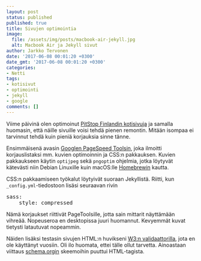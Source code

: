 ```yaml
---
layout: post
status: published
published: true
title: Sivujen optimointia
image:
  file: /assets/img/posts/macbook-air-jekyll.jpg
  alt: Macbook Air ja Jekyll sivut
author: Jarkko Tervonen
date: '2017-06-08 00:01:20 +0300'
date_gmt: '2017-06-08 00:01:20 +0300'
categories:
- Netti
tags:
- kotisivut
- optimointi
- jekyll
- google
comments: []
---
```

Viime päivinä olen optimoinut [PitStop Finlandin kotisivuja](http://pitstop.fi/) ja samalla huomasin, että näille sivuille voisi tehdä pienen remontin. Mitään isompaa ei tarvinnut tehdä kuin pieniä korjauksia sinne tänne.

Ensimmäisenä avasin [Googlen PageSpeed Toolsin](https://developers.google.com/speed/pagespeed/insights/), joka ilmoitti korjauslistaksi mm. kuvien optimoinnin ja CSS:n pakkauksen. Kuvien pakkaukseen käytin <code>optijpeg</code> sekä <code>pngoptim</code> ohjelmia, jotka löytyvät kätevästi niin Debian Linuxille kuin macOS:lle [Homebrewin](https://brew.sh/) kautta.

CSS:n pakkaamiseen työkalut löytyivät suoraan Jekyllistä. Riitti, kun <code>_config.yml</code>-tiedostoon lisäsi seuraavan rivin

<pre class="code">
sass:
    style: compressed
</pre>

Nämä korjaukset riittivät PageToolsille, jotta sain mittarit näyttämään vihreää. Nopeuseroa en desktopissa juuri huomannut. Kevyemmät kuvat tietysti latautuvat nopeammin.

Näiden lisäksi testasin sivujen HTML:n huvikseni [W3:n validaattorilla](http://validator.w3.org/), jota en ole käyttänyt vuosiin. Oli ilo huomata, ettei tälle ollut tarvetta. Ainoastaan viittaus [schema.orgin](http://schema.org/) skeemoihin puuttui HTML-tagista.
